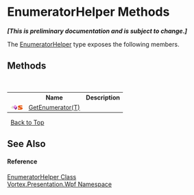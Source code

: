# EnumeratorHelper Methods
 _**\[This is preliminary documentation and is subject to change.\]**_

The <a href="T_Vortex_Presentation_Wpf_EnumeratorHelper.md">EnumeratorHelper</a> type exposes the following members.


## Methods
&nbsp;<table><tr><th></th><th>Name</th><th>Description</th></tr><tr><td>![Public method](media/pubmethod.gif "Public method")![Static member](media/static.gif "Static member")</td><td><a href="M_Vortex_Presentation_Wpf_EnumeratorHelper_GetEnumerator__1.md">GetEnumerator(T)</a></td><td /></tr></table>&nbsp;
<a href="#enumeratorhelper-methods">Back to Top</a>

## See Also


#### Reference
<a href="T_Vortex_Presentation_Wpf_EnumeratorHelper.md">EnumeratorHelper Class</a><br /><a href="N_Vortex_Presentation_Wpf.md">Vortex.Presentation.Wpf Namespace</a><br />